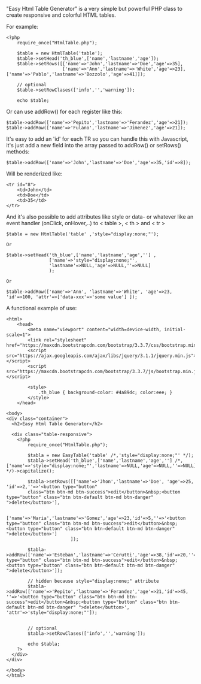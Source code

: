 "Easy Html Table Generator" is a very simple but powerful PHP class to create responsive and colorful HTML tables.

For example:


	<?php  
        require_once("HtmlTable.php");
    
        $table = new HtmlTable('table');
        $table->setHead('th_blue',['name','lastname','age']);        
        $table->setRows([['name'=>'John','lastname'=>'Doe','age'=>35],
                         ['name'=>'Ann','lastname'=>'White','age'=>23],                         	                                                          ['name'=>'Pablo','lastname'=>'Bozzolo','age'=>41]]);                
                        
        // optional
        $table->setRowClases(['info','','warning']);       
        
        echo $table; 

		
Or can use addRow() for each register like this:


	$table->addRow(['name'=>'Pepito','lastname'=>'Ferandez','age'=>21]);  
	$table->addRow(['name'=>'Fulano','lastname'=>'Jimenez','age'=>21]);   	

	
It's easy to add an 'id' for each TR so you can handle this with Javascript, it's just add a new field into the array passed to addRow() or setRows() methods:


	$table->addRow(['name'=>'John','lastname'=>'Doe','age'=>35,'id'=>8]);	

	
Will be renderized like:


	<tr id="8">
		<td>John</td>
		<td>Doe</td>
		<td>35</td>
	</tr>


And it's also possible to add attributes like style or data- or whatever like an event handler (onClick, onHover,..) to < table >, < th > and < tr >  

	$table = new HtmlTable('table' ,'style="display:none;"'); 
	
	Or 
	
	$table->setHead('th_blue',['name','lastname','age',''] ,
					['name'=>'style="display:none;"',
					'lastname'=>NULL,'age'=>NULL,''=>NULL] 
					); 
					
	Or

	$table->addRow(['name'=>'Ann', 'lastname'=>'White', 'age'=>23, 'id'=>100, 'attr'=>['data-xxx'=>'some value'] ]); 	

	
A functional example of use:
	

	<html>
		<head> 
			<meta name="viewport" content="width=device-width, initial-scale=1">
			<link rel="stylesheet" href="https://maxcdn.bootstrapcdn.com/bootstrap/3.3.7/css/bootstrap.min.css">
			<script src="https://ajax.googleapis.com/ajax/libs/jquery/3.1.1/jquery.min.js"></script>
			<script src="https://maxcdn.bootstrapcdn.com/bootstrap/3.3.7/js/bootstrap.min.js"></script>		
			
			<style>
				.th_blue { background-color: #4a89dc; color:eee; }
			</style>
		</head>

	<body>	
	<div class="container">
	  <h2>Easy Html Table Generator</h2>
	  
	  <div class="table-responsive"> 
		<?php  
			require_once("HtmlTable.php");
		
			$tabla = new EasyTable('table' /*,'style="display:none;"' */);
			$tabla->setHead('th_blue',['name','lastname','age',''] /*,                                                                                               ['name'=>'style="display:none;"','lastname'=>NULL,'age'=>NULL,''=>NULL] */)->capitalize();		

			$tabla->setRows([['name'=>'Jhon','lastname'=>'Doe', 'age'=>25, 'id'=>2,''=>'<button type="button"  
			class="btn btn-md btn-success">edit</button>&nbsp;<button type="button" class="btn btn-default btn-md btn-danger" ">delete</button>'],
			
			['name'=>'Maria','lastname'=>'Gomez','age'=>23,'id'=>5,''=>'<button type="button" class="btn btn-md btn-success">edit</button>&nbsp;<button type="button" class="btn btn-default btn-md btn-danger" ">delete</button>']
							]);
			
			$tabla->addRow(['name'=>'Esteban','lastname'=>'Cerutti','age'=>38,'id'=>20,''=>'<button type="button" class="btn btn-md btn-success">edit</button>&nbsp;<button type="button" class="btn btn-default btn-md btn-danger" ">delete</button>']);
							
			// hidden because style="display:none;" attribute				
			$tabla->addRow(['name'=>'Pepito','lastname'=>'Ferandez','age'=>21,'id'=>45, ''=>'<button type="button" class="btn btn-md btn-success">edit</button>&nbsp;<button type="button" class="btn btn-default btn-md btn-danger" ">delete</button>', 'attr'=>'style="display:none;"']);	

									
			// optional
			$tabla->setRowClases(['info','','warning']);		
			
			echo $tabla;
		?>
	  </div>
	</div>

	</body>
    </html>	

